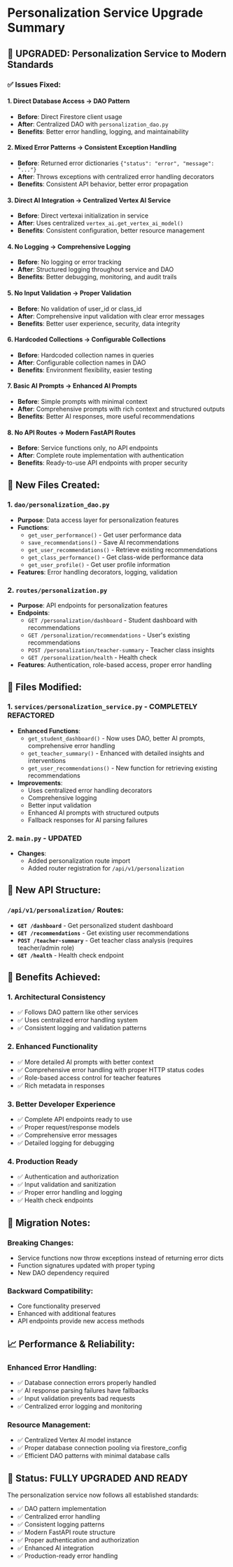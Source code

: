 # Personalization Service Upgrade Summary

## 🔄 **UPGRADED: Personalization Service to Modern Standards**

### ✅ **Issues Fixed:**

#### 1. **Direct Database Access** → **DAO Pattern**
- **Before**: Direct Firestore client usage
- **After**: Centralized DAO with `personalization_dao.py`
- **Benefits**: Better error handling, logging, and maintainability

#### 2. **Mixed Error Patterns** → **Consistent Exception Handling**
- **Before**: Returned error dictionaries `{"status": "error", "message": "..."}`
- **After**: Throws exceptions with centralized error handling decorators
- **Benefits**: Consistent API behavior, better error propagation

#### 3. **Direct AI Integration** → **Centralized Vertex AI Service**
- **Before**: Direct vertexai initialization in service
- **After**: Uses centralized `vertex_ai.get_vertex_ai_model()`
- **Benefits**: Consistent configuration, better resource management

#### 4. **No Logging** → **Comprehensive Logging**
- **Before**: No logging or error tracking
- **After**: Structured logging throughout service and DAO
- **Benefits**: Better debugging, monitoring, and audit trails

#### 5. **No Input Validation** → **Proper Validation**
- **Before**: No validation of user_id or class_id
- **After**: Comprehensive input validation with clear error messages
- **Benefits**: Better user experience, security, data integrity

#### 6. **Hardcoded Collections** → **Configurable Collections**
- **Before**: Hardcoded collection names in queries
- **After**: Configurable collection names in DAO
- **Benefits**: Environment flexibility, easier testing

#### 7. **Basic AI Prompts** → **Enhanced AI Prompts**
- **Before**: Simple prompts with minimal context
- **After**: Comprehensive prompts with rich context and structured outputs
- **Benefits**: Better AI responses, more useful recommendations

#### 8. **No API Routes** → **Modern FastAPI Routes**
- **Before**: Service functions only, no API endpoints
- **After**: Complete route implementation with authentication
- **Benefits**: Ready-to-use API endpoints with proper security

## 📁 **New Files Created:**

### 1. **`dao/personalization_dao.py`**
- **Purpose**: Data access layer for personalization features
- **Functions**:
  - `get_user_performance()` - Get user performance data
  - `save_recommendations()` - Save AI recommendations 
  - `get_user_recommendations()` - Retrieve existing recommendations
  - `get_class_performance()` - Get class-wide performance data
  - `get_user_profile()` - Get user profile information
- **Features**: Error handling decorators, logging, validation

### 2. **`routes/personalization.py`**
- **Purpose**: API endpoints for personalization features
- **Endpoints**:
  - `GET /personalization/dashboard` - Student dashboard with recommendations
  - `GET /personalization/recommendations` - User's existing recommendations
  - `POST /personalization/teacher-summary` - Teacher class insights
  - `GET /personalization/health` - Health check
- **Features**: Authentication, role-based access, proper error handling

## 🔧 **Files Modified:**

### 1. **`services/personalization_service.py`** - COMPLETELY REFACTORED
- **Enhanced Functions**:
  - `get_student_dashboard()` - Now uses DAO, better AI prompts, comprehensive error handling
  - `get_teacher_summary()` - Enhanced with detailed insights and interventions
  - `get_user_recommendations()` - New function for retrieving existing recommendations
- **Improvements**:
  - Uses centralized error handling decorators
  - Comprehensive logging
  - Better input validation
  - Enhanced AI prompts with structured outputs
  - Fallback responses for AI parsing failures

### 2. **`main.py`** - UPDATED
- **Changes**:
  - Added personalization route import
  - Added router registration for `/api/v1/personalization`

## 🚀 **New API Structure:**

### **`/api/v1/personalization/`** Routes:
- **`GET /dashboard`** - Get personalized student dashboard
- **`GET /recommendations`** - Get existing user recommendations  
- **`POST /teacher-summary`** - Get teacher class analysis (requires teacher/admin role)
- **`GET /health`** - Health check endpoint

## 🎯 **Benefits Achieved:**

### **1. Architectural Consistency**
- ✅ Follows DAO pattern like other services
- ✅ Uses centralized error handling system
- ✅ Consistent logging and validation patterns

### **2. Enhanced Functionality** 
- ✅ More detailed AI prompts with better context
- ✅ Comprehensive error handling with proper HTTP status codes
- ✅ Role-based access control for teacher features
- ✅ Rich metadata in responses

### **3. Better Developer Experience**
- ✅ Complete API endpoints ready to use
- ✅ Proper request/response models
- ✅ Comprehensive error messages
- ✅ Detailed logging for debugging

### **4. Production Ready**
- ✅ Authentication and authorization
- ✅ Input validation and sanitization
- ✅ Proper error handling and logging
- ✅ Health check endpoints

## 🔄 **Migration Notes:**

### **Breaking Changes:**
- Service functions now throw exceptions instead of returning error dicts
- Function signatures updated with proper typing
- New DAO dependency required

### **Backward Compatibility:**
- Core functionality preserved
- Enhanced with additional features
- API endpoints provide new access methods

## 📈 **Performance & Reliability:**

### **Enhanced Error Handling:**
- ✅ Database connection errors properly handled
- ✅ AI response parsing failures have fallbacks
- ✅ Input validation prevents bad requests
- ✅ Centralized error logging and monitoring

### **Resource Management:**
- ✅ Centralized Vertex AI model instance
- ✅ Proper database connection pooling via firestore_config
- ✅ Efficient DAO patterns with minimal database calls

## 🎉 **Status: FULLY UPGRADED AND READY**

The personalization service now follows all established standards:
- ✅ DAO pattern implementation
- ✅ Centralized error handling  
- ✅ Consistent logging patterns
- ✅ Modern FastAPI route structure
- ✅ Proper authentication and authorization
- ✅ Enhanced AI integration
- ✅ Production-ready error handling
